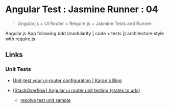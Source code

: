 # Angular Test : Jasmine Runner : 04

> Angular.js + UI Router + Require.js + Jasmine Tests and Runner

Angular.js App following bdd (modularity [ code + tests ]) architecture style with require.js


## Links

### Unit Tests

* [Unit-test your ui-router configuration | Karan's Blog](http://bardo.io/posts/testing-your-ui-router-configuration/)

* [[StackOverflow] Angular ui router unit testing (states to urls)](https://stackoverflow.com/questions/20433485/angular-ui-router-unit-testing-states-to-urls)
  
  * [resolve test unit sample](https://stackoverflow.com/questions/20433485/angular-ui-router-unit-testing-states-to-urls/21078955#21078955)

